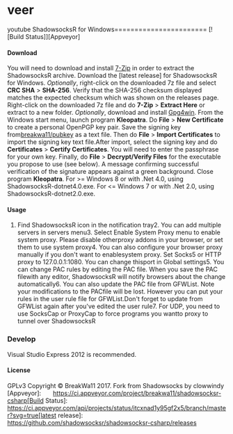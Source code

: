 # veer
youtube
ShadowsocksR for Windows=======================
[![Build Status]][Appveyor]
#### Download
You will need to download and install [7-Zip](http://www.7-zip.org/) in order to extract the ShadowsocksR archive.
Download the [latest release] for ShadowsocksR for Windows.
_Optionally_, right-click on the downloaded 7z file and select **CRC SHA** > **SHA-256**. Verify that the SHA-256 checksum displayed matches the expected checksum which was shown on the releases page.
Right-click on the downloaded 7z file and do **7-Zip** > **Extract Here** or extract to a new folder.
_Optionally_, download and install [Gpg4win](https://www.gpg4win.org/). From the Windows start menu, launch program **Kleopatra**. Do **File** > **New Certificate** to create a personal OpenPGP key pair. Save the signing key from[breakwa11/pubkey](https://github.com/breakwa11/pubkey) as a text file. Then do **File** > **Import Certificates** to import the signing key text file.After import, select the signing key and do **Certificates** > **Certify Certificates**. You will need to enter the passphrase for your own key. Finally, do **File** > **Decrypt/Verify Files** for the executable you propose to use (see below). A message confirming successful verification of the signature appears against a green background. Close program **Kleopatra**.
For >= Windows 8 or with .Net 4.0, using ShadowsocksR-dotnet4.0.exe.
For <= Windows 7 or with .Net 2.0, using ShadowsocksR-dotnet2.0.exe.
#### Usage
1. Find ShadowsocksR icon in the notification tray2. You can add multiple servers in servers menu3. Select Enable System Proxy menu to enable system proxy. Please disable otherproxy addons in your browser, or set them to use system proxy4. You can also configure your browser proxy manually if you don't want to enablesystem proxy. Set Socks5 or HTTP proxy to 127.0.0.1:1080. You can change thisport in Global settings5. You can change PAC rules by editing the PAC file. When you save the PAC filewith any editor, ShadowsocksR will notify browsers about the change automatically6. You can also update the PAC file from GFWList. Note your modifications to the PACfile will be lost. However you can put your rules in the user rule file for GFWList.Don't forget to update from GFWList again after you've edited the user rule7. For UDP, you need to use SocksCap or ProxyCap to force programs you wantto proxy to tunnel over ShadowsocksR
### Develop
Visual Studio Express 2012 is recommended.
#### License
GPLv3
Copyright © BreakWa11 2017. Fork from Shadowsocks by clowwindy
[Appveyor]:       https://ci.appveyor.com/project/breakwa11/shadowsocksr-csharp[Build Status]:   https://ci.appveyor.com/api/projects/status/itcxnad1y95gf2x5/branch/master?svg=true[latest release]: https://github.com/shadowsocksr/shadowsocksr-csharp/releases
